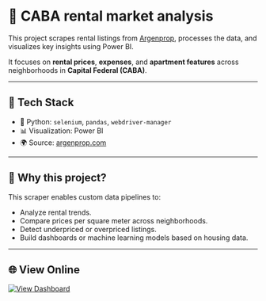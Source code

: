# 🏡 CABA rental market analysis

This project scrapes rental listings from [Argenprop](https://www.argenprop.com/departamentos/alquiler/capital-federal), processes the data, and visualizes key insights using Power BI.

It focuses on **rental prices**, **expenses**, and **apartment features** across neighborhoods in **Capital Federal (CABA)**.

---

## 🚀 Tech Stack

- 🐍 Python: `selenium`, `pandas`, `webdriver-manager`
- 📊 Visualization: Power BI
- 🌍 Source: [argenprop.com](https://www.argenprop.com/)

---

## 🚀 Why this project?

This scraper enables custom data pipelines to:

- Analyze rental trends.
- Compare prices per square meter across neighborhoods.
- Detect underpriced or overpriced listings.
- Build dashboards or machine learning models based on housing data.

---

## 🌐 View Online

[![View Dashboard](https://img.shields.io/badge/🔎%20View%20Dashboard%20Online-blue?style=for-the-badge)](https://app.powerbi.com/view?r=eyJrIjoiYzUwZGIxZDctYjgzOC00YmI3LWExZWYtZmJjY2RjMDk1NTJiIiwidCI6IjNlMDUxM2Q2LTY4ZmEtNDE2ZS04ZGUxLTZjNWNkYzMxOWZmYSIsImMiOjR9)
